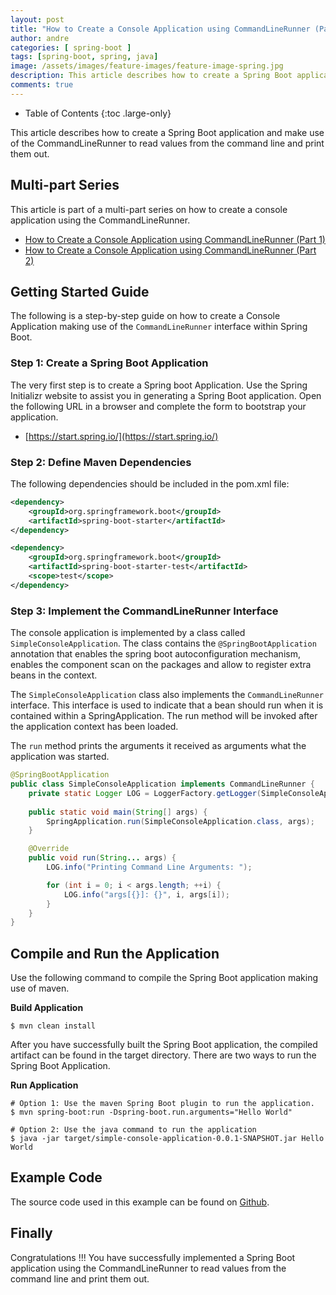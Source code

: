 ```yaml
---
layout: post
title: "How to Create a Console Application using CommandLineRunner (Part 1)"
author: andre
categories: [ spring-boot ]
tags: [spring-boot, spring, java]
image: /assets/images/feature-images/feature-image-spring.jpg
description: This article describes how to create a Spring Boot application and make use of the CommandLineRunner to read values from the command line and print them out.
comments: true
---
```


- Table of Contents
{:toc .large-only}

This article describes how to create a Spring Boot application and make use of the CommandLineRunner to read values from the command line and print them out.


## Multi-part Series
This article is part of a multi-part series on how to create a console application using the CommandLineRunner.

* [How to Create a Console Application using CommandLineRunner (Part 1)][Article1]
* [How to Create a Console Application using CommandLineRunner (Part 2)][Article2]


## Getting Started Guide
The following is a step-by-step guide on how to create a Console Application making use of the `CommandLineRunner` interface within Spring Boot.


### Step 1: Create a Spring Boot Application
The very first step is to create a Spring boot Application. Use the Spring Initializr website to assist you 
in generating a Spring Boot application. Open the following URL in a browser and complete the form to bootstrap your application.

* [https://start.spring.io/](https://start.spring.io/)


### Step 2: Define Maven Dependencies
The following dependencies should be included in the pom.xml file:
```xml
<dependency>
    <groupId>org.springframework.boot</groupId>
    <artifactId>spring-boot-starter</artifactId>
</dependency>

<dependency>
    <groupId>org.springframework.boot</groupId>
    <artifactId>spring-boot-starter-test</artifactId>
    <scope>test</scope>
</dependency>   
```

### Step 3: Implement the CommandLineRunner Interface
The console application is implemented by a class called `SimpleConsoleApplication`. The class contains the 
`@SpringBootApplication` annotation that enables the spring boot autoconfiguration mechanism, enables the component 
scan on the packages and allow to register extra beans in the context. 

The `SimpleConsoleApplication` class also implements the `CommandLineRunner` interface. This interface is used to 
indicate that a bean should run when it is contained within a SpringApplication. The run method will be invoked after 
the application context has been loaded.

The `run` method prints the arguments it received as arguments what the application was started. 

```java
@SpringBootApplication
public class SimpleConsoleApplication implements CommandLineRunner { 
    private static Logger LOG = LoggerFactory.getLogger(SimpleConsoleApplication.class);
    
    public static void main(String[] args) {
        SpringApplication.run(SimpleConsoleApplication.class, args);
    }

    @Override
    public void run(String... args) {
        LOG.info("Printing Command Line Arguments: ");

        for (int i = 0; i < args.length; ++i) {
            LOG.info("args[{}]: {}", i, args[i]);
        }
    }
}
```

## Compile and Run the Application
Use the following command to compile the Spring Boot application making use of maven.

**Build Application**
```shell
$ mvn clean install
```

After you have successfully built the Spring Boot application, the compiled artifact can be found in the target 
directory. There are two ways to run the Spring Boot Application.

**Run Application**
```shell
# Option 1: Use the maven Spring Boot plugin to run the application.
$ mvn spring-boot:run -Dspring-boot.run.arguments="Hello World"

# Option 2: Use the java command to run the application
$ java -jar target/simple-console-application-0.0.1-SNAPSHOT.jar Hello World
```

## Example Code
The source code used in this example can be found on [Github](https://github.com/javanibble/spring-boot-examples/tree/master/console-application/simple-console-application).

## Finally 
Congratulations !!! You have successfully implemented a Spring Boot application using the CommandLineRunner to read values from the command line and print them out. 

[Article1]:/how-to-create-a-console-application-using-commandlinerunner-part-1
[Article2]:/how-to-create-a-console-application-using-commandlinerunner-part-2